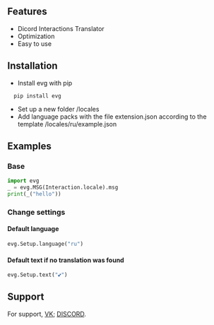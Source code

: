 
## Features
- Dicord Interactions Translator
- Optimization
- Easy to use


## Installation

 - Install evg with pip

```
  pip install evg
```
- Set up a new folder /locales
- Add language packs with the file extension.json according to the template /locales/ru/example.json
## Examples
### Base
```python
import evg
_ = evg.MSG(Interaction.locale).msg
print(_("hello"))
```
### Change settings
#### Default language
```python
evg.Setup.language("ru")
```
#### Default text if no translation was found
```python
evg.Setup.text("💕")
```
## Support

For support, [VK](https://vk.com/id441692401); [DISCORD](https://discordapp.com/users/468846682843381760/).

